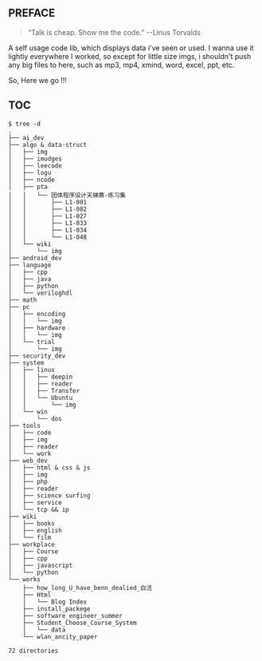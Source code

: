 ## PREFACE
> “Talk is cheap. Show me the code.”   --Linus Torvalds

A self usage code lib, which displays data i've seen or used. I wanna use it lightly everywhere I worked, so except for little size imgs,  i shouldn't push any big files to here, such as mp3, mp4, xmind, word, excel, ppt, etc.

So, Here we go !!!

## TOC

```
$ tree -d
.
├── ai_dev
├── algo & data-struct
│   ├── img
│   ├── imudges
│   ├── leecode
│   ├── logu
│   ├── ncode
│   ├── pta
│   │   └── 团体程序设计天梯赛-练习集
│   │       ├── L1-001
│   │       ├── L1-002
│   │       ├── L1-027
│   │       ├── L1-033
│   │       ├── L1-034
│   │       └── L1-048
│   └── wiki
│       └── img
├── android_dev
├── language
│   ├── cpp
│   ├── java
│   ├── python
│   └── veriloghdl
├── math
├── pc
│   ├── encoding
│   │   └── img
│   ├── hardware
│   │   └── img
│   └── trial
│       └── img
├── security_dev
├── system
│   ├── linux
│   │   ├── deepin
│   │   ├── reader
│   │   ├── Transfer
│   │   └── Ubuntu
│   │       └── img
│   └── win
│       └── dos
├── tools
│   ├── code
│   ├── img
│   ├── reader
│   └── work
├── web_dev
│   ├── html & css & js
│   ├── img
│   ├── php
│   ├── reader
│   ├── science surfing
│   ├── service
│   └── tcp && ip
├── wiki
│   ├── books
│   ├── english
│   └── film
├── workplace
│   ├── Course
│   ├── cpp
│   ├── javascript
│   └── python
└── works
    ├── how_long_U_have_benn_dealied_白活
    ├── Html
    │   └── Blog Index
    ├── install_packege
    ├── software_engineer_summer
    ├── Student_Choose_Course_System
    │   └── data
    └── wlan_ancity_paper

72 directories
```
